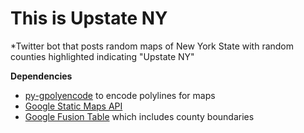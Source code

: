 # This is Upstate NY

*Twitter bot that posts random maps of New York State with random counties highlighted indicating "Upstate NY"

**Dependencies**
 * [py-gpolyencode](https://code.google.com/p/py-gpolyencode/) to encode polylines for maps
 * [Google Static Maps API](https://developers.google.com/maps/documentation/staticmaps/)
 * [Google Fusion Table](https://support.google.com/fusiontables/answer/1182141?hl=en) which includes county boundaries
